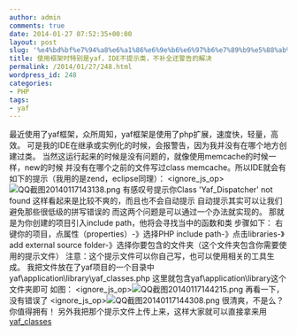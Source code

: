 ```yaml
---
author: admin
comments: true
date: 2014-01-27 07:52:35+00:00
layout: post
slug: '%e4%bd%bf%e7%94%a8%e6%a1%86%e6%9e%b6%e6%97%b6%e7%89%b9%e5%88%ab%e6%98%afyaf%ef%bc%8cide%e4%b8%8d%e6%8f%90%e7%a4%ba%e7%b1%bb%ef%bc%8c%e4%b8%8d%e8%a1%a5%e5%85%a8%e8%bf%98%e8%ad%a6%e5%91%8a%e7%9a%84'
title: 使用框架时特别是yaf，IDE不提示类，不补全还警告的解决
permalink: /2014/01/27/248.html
wordpress_id: 248
categories:
- PHP
tags:
- yaf
---
```


最近使用了yaf框架，众所周知，yaf框架是使用了php扩展，速度快，轻量，高效。
可是我的IDE在继承或实例化的时候，会报警告，因为我并没有在哪个地方创建过类。
当然这运行起来的时候是没有问题的，就像使用memcache的时候一样，new的时候
并没有在哪个之前的文件写过class memcache。所以IDE就会有如下的提示（我用的是zend，eclipse同理）：
<ignore_js_op>![QQ截图20140117143138.png](http://devbbs-discuzx.stor.sinaapp.com/data1/www/htdocs/499/devbbs/3/data/attachment/forum/201401/17/143227t0cy0f8jw0f8ggz0.png)
有感叹号提示你Class 'Yaf_Dispatcher' not found
这样看起来是比较不爽的，而且也不会自动提示
自动提示其实可以让我们避免那些很低级的拼写错误的
而这两个问题是可以通过一个办法就实现的。
那就是为你创建的项目引入include path，他将会寻找当中的函数和类
步骤如下：
右键你的项目，点属性（properties）-》选择PHP include path-》点击libraries-》add external source folder-》选择你要包含的文件夹（这个文件夹包含你需要使用的提示文件）
注意：这个提示文件可以你自己写，也可以使用相关的工具生成。
我把文件放在了yaf项目的一个目录中yaf\application\library\yaf_classes.php
这里就包含yaf\application\library这个文件夹即可
如图：
<ignore_js_op>![QQ截图20140117144215.png](http://devbbs-discuzx.stor.sinaapp.com/data1/www/htdocs/499/devbbs/3/data/attachment/forum/201401/17/14424944zu711uk212u4it.png)
再看一下，没有错误了
<ignore_js_op>![QQ截图20140117144308.png](http://devbbs-discuzx.stor.sinaapp.com/data1/www/htdocs/499/devbbs/3/data/attachment/forum/201401/17/144343bx0zt3qmbub2a9qq.png)
很清爽，不是么？你值得拥有！
另外我把那个提示文件上传上来，这样大家就可以直接拿来用[yaf_classes](http://akmumu-wordpress.stor.sinaapp.com/uploads/2014/01/yaf_classes.rar)
